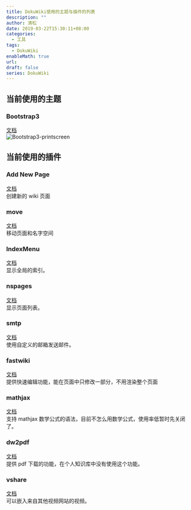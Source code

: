 ```yaml
---
title: DokuWiki使用的主题与插件的列表
description: ""
author: 清松
date: 2019-03-22T15:30:11+08:00
categories:
  - 工具
tags:
  - DokuWiki
enableMath: true
url: 
draft: false
series: DokuWiki
---
```

## 当前使用的主题
### Bootstrap3
[文档](https://www.dokuwiki.org/template:bootstrap3)  
![Bootstrap3-printscreen](http://lotar.altervista.org/dokuwiki/_media/wiki/template/bootstrap3-template.png)

## 当前使用的插件
### Add New Page
[文档](https://www.dokuwiki.org/plugin:addnewpage)  
创建新的 wiki 页面

### move
[文档](https://www.dokuwiki.org/plugin:move)  
移动页面和名字空间

### IndexMenu
[文档](https://www.dokuwiki.org/plugin:indexmenu)  
显示全局的索引。

### nspages
[文档](https://www.dokuwiki.org/plugin:nspages)  
显示页面列表。

### smtp
[文档](https://www.dokuwiki.org/plugin:smtp)  
使用自定义的邮箱发送邮件。

### fastwiki
[文档](https://www.dokuwiki.org/plugin:fastwiki)  
提供快速编辑功能，能在页面中只修改一部分，不用渲染整个页面

### mathjax
[文档](https://www.dokuwiki.org/plugin:mathjax)  
支持 mathjax
数学公式的语法，目前不怎么用数学公式，使用率低暂时先关闭了。

### dw2pdf
[文档](https://www.dokuwiki.org/plugin:dw2pdf)  
提供 pdf 下载的功能，在个人知识库中没有使用这个功能。

### vshare
[文档](https://www.dokuwiki.org/plugin:vshare)  
可以嵌入来自其他视频网站的视频。
